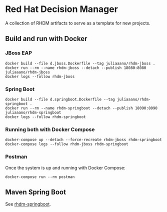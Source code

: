 # Red Hat Decision Manager 

A collection of RHDM artifacts to serve as a template for new projects.

## Build and run with Docker

### JBoss EAP
```
docker build --file d.jboss.Dockerfile --tag juliaaano/rhdm-jboss .
docker run --rm --name rhdm-jboss --detach --publish 18080:8080 juliaaano/rhdm-jboss
docker logs --follow rhdm-jboss
```

### Spring Boot
```
docker build --file d.springboot.Dockerfile --tag juliaaano/rhdm-springboot .
docker run --rm --name rhdm-springboot --detach --publish 18090:8090 juliaaano/rhdm-springboot
docker logs --follow rhdm-springboot
```

### Running both with Docker Compose
```
docker-compose up --detach --force-recreate rhdm-jboss rhdm-springboot
docker-compose logs --follow rhdm-jboss rhdm-springboot
```

### Postman
Once the system is up and running with Docker Compose:
```
docker-compose run --rm postman
```

## Maven Spring Boot
See [rhdm-springboot](rhdm-springboot).
